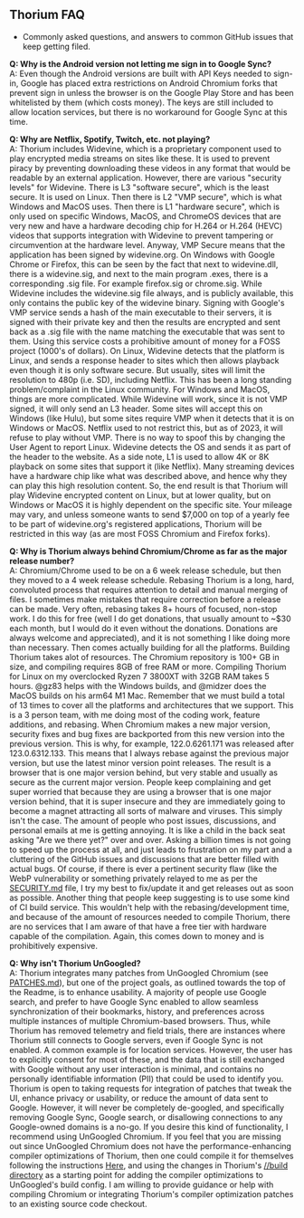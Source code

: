 ## Thorium FAQ

 - Commonly asked questions, and answers to common GitHub issues that keep getting filed.

__Q: Why is the Android version not letting me sign in to Google Sync?__  
 A: Even though the Android versions are built with API Keys needed to sign-in, Google has placed extra restrictions on Android Chromium
 forks that prevent sign in unless the browser is on the Google Play Store and has been whitelisted by them (which costs money). The keys
 are still included to allow location services, but there is no workaround for Google Sync at this time.

__Q: Why are Netflix, Spotify, Twitch, etc. not playing?__  
 A: Thorium includes Widevine, which is a proprietary component used to play encrypted media streams on sites like these. It is used to prevent
 piracy by preventing downloading these videos in any format that would be readable by an external application. However, there are various "security
 levels" for Widevine. There is L3 "software secure", which is the least secure. It is used on Linux. Then there is L2 "VMP secure", which is what
 Windows and MacOS uses. Then there is L1 "hardware secure", which is only used on specific Windows, MacOS, and ChromeOS devices that are very new
 and have a hardware decoding chip for H.264 or H.264 (HEVC) videos that supports integration with Widevine to prevent tampering or circumvention
 at the hardware level. Anyway, VMP Secure means that the application has been signed by widevine.org. On Windows with Google Chrome or Firefox, this
 can be seen by the fact that next to widevine.dll, there is a widevine.sig, and next to the main program .exes, there is a corresponding .sig file.
 For example firefox.sig or chrome.sig. While Widevine includes the widevine.sig file always, and is publicly available, this only contains the public
 key of the widevine binary. Signing with Google's VMP service sends a hash of the main executable to their servers, it is signed with their private key
 and then the results are encrypted and sent back as a .sig file with the name matching the executable that was sent to them. Using this service costs
 a prohibitive amount of money for a FOSS project (1000's of dollars). On Linux, Widevine detects that the platform is Linux, and sends a response header
 to sites which then allows playback even though it is only software secure. But usually, sites will limit the resolution to 480p (i.e. SD), including Netflix.
 This has been a long standing problem/complaint in the Linux community. For Windows and MacOS, things are more complicated. While Widevine will work, since
 it is not VMP signed, it will only send an L3 header. Some sites will accept this on Windows (like Hulu), but some sites require VMP when it detects that it
 is on Windows or MacOS. Netflix used to not restrict this, but as of 2023, it will refuse to play without VMP. There is no way to spoof this by changing the
 User Agent to report Linux. Widevine detects the OS and sends it as part of the header to the website. As a side note, L1 is used to allow 4K or 8K playback
 on some sites that support it (like Netflix). Many streaming devices have a hardware chip like what was described above, and hence why they can play this
 high resolution content. So, the end result is that Thorium will play Widevine encrypted content on Linux, but at lower quality, but on Windows or MacOS
 it is highly dependent on the specific site. Your mileage may vary, and unless someone wants to send $7,000 on top of a yearly fee to be part of widevine.org's
 registered applications, Thorium will be restricted in this way (as are most FOSS Chromium and Firefox forks).

__Q: Why is Thorium always behind Chromium/Chrome as far as the major release number?__  
 A: Chromium/Chrome used to be on a 6 week release schedule, but then they moved to a 4 week release schedule. Rebasing Thorium is a long, hard, convoluted process
 that requires attention to detail and manual merging of files. I sometimes make mistakes that require correction before a release can be made. Very often, rebasing
 takes 8+ hours of focused, non-stop work. I do this for free (well I do get donations, that usually amount to ~$30 each month, but I would do it even without the
 donations. Donations are always welcome and appreciated), and it is not something I like doing more than necessary. Then comes actually building for all the platforms.
 Building Thorium takes alot of resources. The Chromium repository is 100+ GB in size, and compiling requires 8GB of free RAM or more. Compiling Thorium for Linux on
 my overclocked Ryzen 7 3800XT with 32GB RAM takes 5 hours. @gz83 helps with the Windows builds, and @midzer does the MacOS builds on his arm64 M1 Mac. Remember that
 we must build a total of 13 times to cover all the platforms and architectures that we support. This is a 3 person team, with me doing most of the coding work, feature
 additions, and rebasing. When Chromium makes a new major version, security fixes and bug fixes are backported from this new version into the previous version. This is why,
 for example, 122.0.6261.171 was released after 123.0.6312.133. This means that I always rebase against the previous major version, but use the latest minor version point
 releases. The result is a browser that is one major version behind, but very stable and usually as secure as the current major version. People keep complaining and get
 super worried that because they are using a browser that is one major version behind, that it is super insecure and they are immediately going to become a magnet attracting
 all sorts of malware and viruses. This simply isn't the case. The amount of people who post issues, discussions, and personal emails at me is getting annoying. It is like
 a child in the back seat asking "Are we there yet?" over and over. Asking a billion times is not going to speed up the process at all, and just leads to frustration on my part
 and a cluttering of the GitHub issues and discussions that are better filled with actual bugs. Of course, if there is ever a pertinent security flaw (like the WebP vulnerability
 or something privately relayed to me as per the [SECURITY.md](https://github.com/Alex313031/thorium/blob/main/SECURITY.md) file, I try my best to fix/update it and get releases out as soon as possible. Another thing that people keep
 suggesting is to use some kind of CI build service. This wouldn't help with the rebasing/development time, and because of the amount of resources needed to compile Thorium,
 there are no services that I am aware of that have a free tier with hardware capable of the compilation. Again, this comes down to money and is prohibitively expensive.

__Q: Why isn't Thorium UnGoogled?__  
 A: Thorium integrates many patches from UnGoogled Chromium (see [PATCHES.md](https://github.com/Alex313031/thorium/blob/main/infra/PATCHES.md)), but one of the project goals, as outlined towards the top of the Readme, is to enhance usability.
 A majority of people use Google search, and prefer to have Google Sync enabled to allow seamless synchronization of their bookmarks, history, and preferences across multiple
 instances of multiple Chromium-based browsers. Thus, while Thorium has removed telemetry and field trials, there are instances where Thorium still connects to Google servers, even
 if Google Sync is not enabled. A common example is for location services. However, the user has to explicitly consent for most of these, and the data that is still exchanged with
 Google without any user interaction is minimal, and contains no personally identifiable information (PII) that could be used to identify you. Thorium is open to taking requests for
 integration of patches that tweak the UI, enhance privacy or usability, or reduce the amount of data sent to Google. However, it will never be completely de-googled, and specifically
 removing Google Sync, Google search, or disallowing connections to any Google-owned domains is a no-go. If you desire this kind of functionality, I recommend using UnGoogled Chromium.
 If you feel that you are missing out since UnGoogled Chromium does not have the performance-enhancing compiler optimizations of Thorium, then one could compile it for themselves
 following the instructions [Here](https://github.com/ungoogled-software/ungoogled-chromium/blob/master/docs/building.md), and using the changes in Thorium's [//build directory](https://github.com/Alex313031/thorium/tree/main/src/build) as a starting point for adding the compiler optimizations to UnGoogled's build config. I am
 willing to provide guidance or help with compiling Chromium or integrating Thorium's compiler optimization patches to an existing source code checkout.

